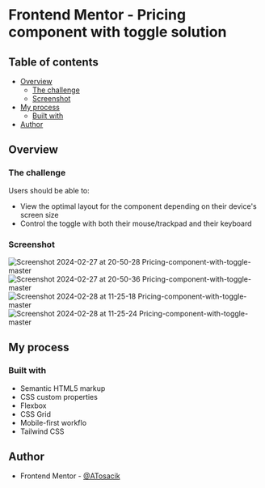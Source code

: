 # Frontend Mentor - Pricing component with toggle solution

## Table of contents

- [Overview](#overview)
  - [The challenge](#the-challenge)
  - [Screenshot](#screenshot)
- [My process](#my-process)
  - [Built with](#built-with)
- [Author](#author)

## Overview

### The challenge

Users should be able to:

- View the optimal layout for the component depending on their device's screen size
- Control the toggle with both their mouse/trackpad and their keyboard

### Screenshot

![Screenshot 2024-02-27 at 20-50-28 Pricing-component-with-toggle-master](https://github.com/ATosacik/Pricing-component-with-toggle-master-frontend-mentor/assets/111382391/ee748a1d-69e4-477d-9a45-74684e9735cc)
![Screenshot 2024-02-27 at 20-50-36 Pricing-component-with-toggle-master](https://github.com/ATosacik/Pricing-component-with-toggle-master-frontend-mentor/assets/111382391/95ec1de2-c2e9-44ca-8359-6a4101a3cf1d)
![Screenshot 2024-02-28 at 11-25-18 Pricing-component-with-toggle-master](https://github.com/ATosacik/Pricing-component-with-toggle-master-frontend-mentor/assets/111382391/3b087683-1d2a-49f7-bbd2-541a95b58b6f)
![Screenshot 2024-02-28 at 11-25-24 Pricing-component-with-toggle-master](https://github.com/ATosacik/Pricing-component-with-toggle-master-frontend-mentor/assets/111382391/288138d2-9db7-41d9-922f-eb9618b228c7)

## My process

### Built with

- Semantic HTML5 markup
- CSS custom properties
- Flexbox
- CSS Grid
- Mobile-first workflo
- Tailwind CSS

## Author

- Frontend Mentor - [@ATosacik](https://www.frontendmentor.io/profile/ATosacik)
